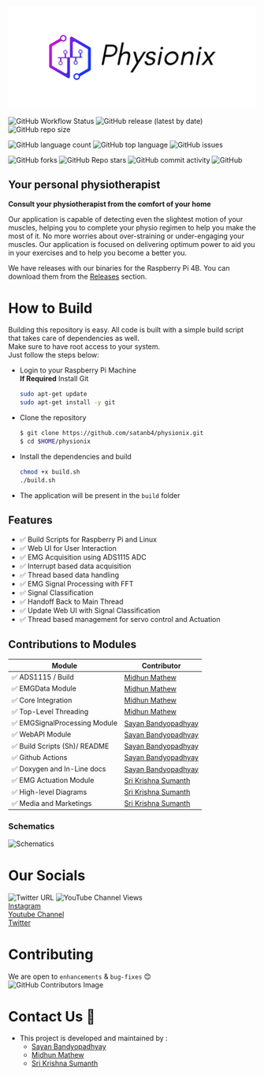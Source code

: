 ![physionix-image](media/Physionix-logo/cover-whitebg.png)

![GitHub Workflow Status](https://img.shields.io/github/actions/workflow/status/satanb4/physionix/c-cpp.yml?style=for-the-badge)
![GitHub release (latest by date)](https://img.shields.io/github/v/release/satanb4/physionix?style=for-the-badge)
![GitHub repo size](https://img.shields.io/github/repo-size/satanb4/physionix?style=for-the-badge)

![GitHub language count](https://img.shields.io/github/languages/count/satanb4/physionix?style=for-the-badge)
![GitHub top language](https://img.shields.io/github/languages/top/satanb4/physionix?style=for-the-badge)
![GitHub issues](https://img.shields.io/github/issues/satanb4/physionix?style=for-the-badge)  

![GitHub forks](https://img.shields.io/github/forks/satanb4/physionix?style=for-the-badge)
![GitHub Repo stars](https://img.shields.io/github/stars/satanb4/physionix?style=for-the-badge)
![GitHub commit activity](https://img.shields.io/github/commit-activity/w/satanb4/physionix?style=for-the-badge)
![GitHub](https://img.shields.io/github/license/satanb4/physionix?style=for-the-badge)


## Your personal physiotherapist
**Consult your physiotherapist from the comfort of your home**

Our application is capable of detecting even the slightest motion of your muscles, helping you to complete your physio regimen to help you make the most of it. No more worries about over-straining or under-engaging your muscles. Our application is focused on delivering optimum power to aid you in your exercises and to help you become a better you.

We have releases with our binaries for the Raspberry Pi 4B. You can download them from the [Releases](https://github.com/satanb4/physionix/releases) section.

# How to Build
Building this repository is easy. All code is built with a simple build script that takes care of dependencies as well.  
Make sure to have root access to your system.  
Just follow the steps below:
- Login to your Raspberry Pi Machine  
**If Required** Install Git
   ```sh
   sudo apt-get update
   sudo apt-get install -y git
   ```
- Clone the repository
   ```sh
   $ git clone https://github.com/satanb4/physionix.git
   $ cd $HOME/physionix
   ```
- Install the dependencies and build
  ```sh
  chmod +x build.sh
  ./build.sh
  ```
- The application will be present in the `build` folder

## Features
- :white_check_mark: Build Scripts for Raspberry Pi and Linux
- :white_check_mark: Web UI for User Interaction
- :white_check_mark: EMG Acquisition using ADS1115 ADC
- :white_check_mark: Interrupt based data acquisition
- :white_check_mark: Thread based data handling
- :white_check_mark: EMG Signal Processing with FFT
- :white_check_mark: Signal Classification
- :white_check_mark: Handoff Back to Main Thread
- :white_check_mark: Update Web UI with Signal Classification
- :white_check_mark: Thread based management for servo control and Actuation

## Contributions to Modules

| Module                                                                | Contributor |
| -------------------------------------------------                     | ---- |
| :white_check_mark: ADS1115 / Build            | [Midhun Mathew](https://github.com/midhunjac)         |
| :white_check_mark: EMGData Module             | [Midhun Mathew](https://github.com/midhunjac)         |
| :white_check_mark: Core Integration           | [Midhun Mathew](https://github.com/midhunjac)         |
| :white_check_mark: Top-Level Threading        | [Midhun Mathew](https://github.com/midhunjac)         |
| :white_check_mark: EMGSignalProcessing Module | [Sayan Bandyopadhyay](https://github.com/satanb4)     |
| :white_check_mark: WebAPI Module              | [Sayan Bandyopadhyay](https://github.com/satanb4)     |
| :white_check_mark: Build Scripts (Sh)/ README | [Sayan Bandyopadhyay](https://github.com/satanb4)     |
| :white_check_mark: Github Actions             | [Sayan Bandyopadhyay](https://github.com/satanb4)     |
| :white_check_mark: Doxygen and In-Line docs   | [Sayan Bandyopadhyay](https://github.com/satanb4)     |
| :white_check_mark: EMG Actuation Module       | [Sri Krishna Sumanth](https://github.com/Sumanth0201) |
| :white_check_mark: High-level Diagrams        | [Sri Krishna Sumanth](https://github.com/Sumanth0201) |
| :white_check_mark: Media and Marketings       | [Sri Krishna Sumanth](https://github.com/Sumanth0201) |

### Schematics
![Schematics](https://user-images.githubusercontent.com/123675167/229873061-d8c7acad-f5ce-4a66-b9ea-08cc2b337cba.png)

  
# Our Socials
![Twitter URL](https://img.shields.io/twitter/url?style=social&url=https%3A%2F%2Ftwitter.com%2FThe_Physionix)
![YouTube Channel Views](https://img.shields.io/youtube/channel/views/@The_Physionix?style=social)  
[Instagram](https://www.instagram.com/the_physionix/)  
[Youtube Channel](https://www.youtube.com/@The_Physionix/featured)  
[Twitter](https://twitter.com/The_Physionix)  

# Contributing
We are open to `enhancements` & `bug-fixes` 😊    
![GitHub Contributors Image](https://contrib.rocks/image?repo=satanb4/physionix)

# Contact Us 📧
- This project is developed and maintained by :
  * [Sayan Bandyopadhyay](https://github.com/satanb4)
  * [Midhun Mathew](https://github.com/midhunjac) 
  * [Sri Krishna Sumanth](https://github.com/Sumanth0201)
